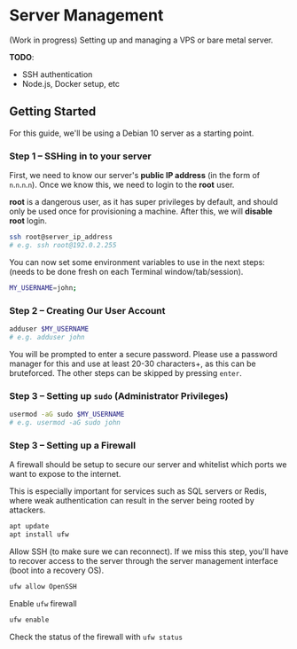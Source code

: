 # Server Management

(Work in progress) Setting up and managing a VPS or bare metal server.

**TODO**:
- SSH authentication
- Node.js, Docker setup, etc

## Getting Started

For this guide, we'll be using a Debian 10 server as a starting point.

### Step 1 – SSHing in to your server

First, we need to know our server's **public IP address** (in the form of `n`.`n`.`n`.`n`). Once we know this, we need to login to the **root** user.

**root** is a dangerous user, as it has super privileges by default, and should only be used once for provisioning a machine. After this, we will **disable root** login.

```bash
ssh root@server_ip_address
# e.g. ssh root@192.0.2.255
```

You can now set some environment variables to use in the next steps: (needs to be done fresh on each Terminal window/tab/session).

```bash
MY_USERNAME=john;

```

### Step 2 – Creating Our User Account

```bash
adduser $MY_USERNAME
# e.g. adduser john
```

You will be prompted to enter a secure password. Please use a password manager for this and use at least 20-30 characters+, as this can be bruteforced. The other steps can be skipped by pressing `enter`.

### Step 3 – Setting up `sudo` (Administrator Privileges)

```bash
usermod -aG sudo $MY_USERNAME
# e.g. usermod -aG sudo john
```

### Step 3 – Setting up a Firewall

A firewall should be setup to secure our server and whitelist which ports we want to expose to the internet.

This is especially important for services such as SQL servers or Redis, where weak authentication can result in the server being rooted by attackers.

```sh
apt update
apt install ufw
```

Allow SSH (to make sure we can reconnect). If we miss this step, you'll have to recover access to the server through the server management interface (boot into a recovery OS).

```sh
ufw allow OpenSSH
```

Enable `ufw` firewall

```sh
ufw enable
```

Check the status of the firewall with `ufw status`

